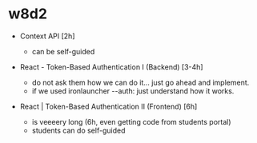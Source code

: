 
# w8d2


- Context API  [2h]
  - can be self-guided

- React - Token-Based Authentication I (Backend) [3-4h]
  - do not ask them how we can do it... just go ahead and implement.
  - if we used ironlauncher --auth: just understand how it works.

- React | Token-Based Authentication II (Frontend) [6h]
  - is veeeery long (6h, even getting code from students portal)
  - students can do self-guided

